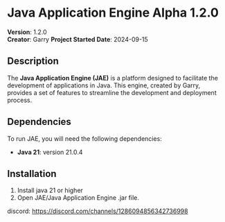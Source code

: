 # Java Application Engine Alpha 1.2.0

**Version**: 1.2.0  
**Creator**: Garry
**Project Started Date**: 2024-09-15  

## Description

The **Java Application Engine (JAE)** is a platform designed to facilitate the development of applications in Java. This engine, created by Garry, provides a set of features to streamline the development and deployment process.

## Dependencies

To run JAE, you will need the following dependencies:

- **Java 21**: version 21.0.4

## Installation

1. Install java 21 or higher
2. Open JAE/Java Application Engine .jar file.

discord: https://discord.com/channels/1286094856342736998
